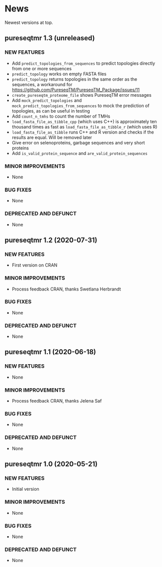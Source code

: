 # News

Newest versions at top.

## pureseqtmr 1.3 (unreleased)

### NEW FEATURES

  * Add `predict_topologies_from_sequences` to predict topologies 
    directly from one or more sequences
  * `predict_topology` works on empty FASTA files
  * `predict_topology` returns topologies in the same order as the sequences,
    a workaround for https://github.com/PureseqTM/PureseqTM_Package/issues/11
  * `create_pureseqtm_proteome_file` shows PureseqTM error messages
  * Add `mock_predict_topologies` and `mock_predict_topologies_from_sequences`
    to mock the prediction of topologies,
    as can be useful in testing
  * Add `count_n_tmhs` to count the number of TMHs
  * `load_fasta_file_as_tibble_cpp` (which uses C++) 
    is approximately ten thousand
    times as fast as `load_fasta_file_as_tibble_r` (which uses R)
  * `load_fasta_file_as_tibble` runs C++ and R version
    and checks if the results are equal. Will be removed later
  * Give error on selenoproteins, garbage sequences and very short
    proteins
  * Add `is_valid_protein_sequence` and `are_valid_protein_sequences`

### MINOR IMPROVEMENTS

  * None

### BUG FIXES

  * None

### DEPRECATED AND DEFUNCT

  * None

## pureseqtmr 1.2 (2020-07-31)

### NEW FEATURES

  * First version on CRAN

### MINOR IMPROVEMENTS

  * Process feedback CRAN, thanks Swetlana Herbrandt

### BUG FIXES

  * None

### DEPRECATED AND DEFUNCT

  * None

## pureseqtmr 1.1 (2020-06-18)

### NEW FEATURES

  * None

### MINOR IMPROVEMENTS

  * Process feedback CRAN, thanks Jelena Saf

### BUG FIXES

  * None

### DEPRECATED AND DEFUNCT

  * None

## pureseqtmr 1.0 (2020-05-21)

### NEW FEATURES

  * Initial version

### MINOR IMPROVEMENTS

  * None

### BUG FIXES

  * None

### DEPRECATED AND DEFUNCT

  * None

